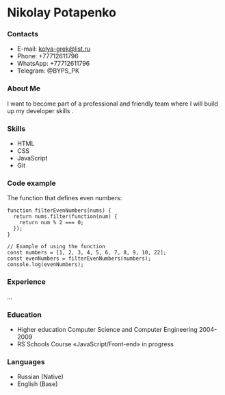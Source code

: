 # Nikolay Potapenko

### Contacts
* E-mail: kolya-grek@list.ru
* Phone: +77712611796
* WhatsApp: +77712611796
* Telegram: @BYPS_PK

### About Me

I want to become part of a professional and friendly team where I will build up my developer skills .

### Skills

* HTML
* CSS
* JavaScript
* Git

### Code example

The function that defines even numbers:
```
function filterEvenNumbers(nums) {
  return nums.filter(function(num) {
    return num % 2 === 0;
  });
}

// Example of using the function
const numbers = [1, 2, 3, 4, 5, 6, 7, 8, 9, 10, 22];
const evenNumbers = filterEvenNumbers(numbers);
console.log(evenNumbers);
```

### Experience
...

### Education

* Higher education Computer Science and Computer Engineering 2004-2009
* RS Schools Course «JavaScript/Front-end» in progress

### Languages

* Russian (Native)
* English (Base)